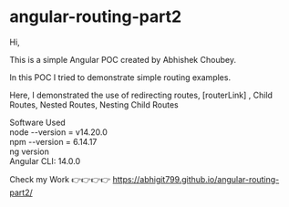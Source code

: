 # angular-routing-part2

Hi, <br/>

This is a simple Angular POC created by Abhishek Choubey. <br/>

In this POC I tried to demonstrate simple routing examples. <br/>

Here, I demonstrated the use of redirecting routes, [routerLink] , Child Routes, Nested Routes, Nesting Child Routes <br/>


Software Used <br/>
node --version = v14.20.0 <br/>
npm --version = 6.14.17 <br/>
ng version <br/>
Angular CLI: 14.0.0 <br/>

Check my Work 👉👉👉👉  https://abhigit799.github.io/angular-routing-part2/

<br/>

